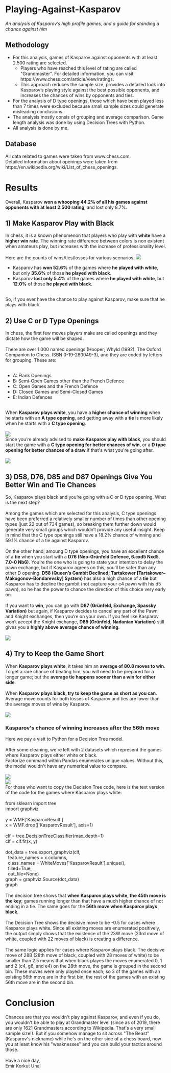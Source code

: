 <h1>Playing-Against-Kasparov</h1>
<i>An analysis of Kasparov’s high profile games, and a guide for standing a chance against him</i><br>
<h2>Methodology</h2>
<ul>
<li>For this analysis, games of Kasparov against opponents with at least 2.500 rating are selected.
  <ul>
  <li>Players who have reached this level of rating are called "Grandmaster". For detailed information, you can visit https://www.chess.com/article/view/ratings.</li>
  <li>This approach reduces the sample size, provides a detailed look into Kasparov’s playing style against the best possible opponents, and increases the chances of wins by opponents and ties.</li></ul>
<li>For the analysis of D type openings, those which have been played less than 7 times were excluded because small sample sizes could generate misleading conclusions.</li>
<li>The analysis mostly consis of grouping and average comparison. Game length analysis was done by using Decision Trees with Python.</li>
<li>All analysis is done by me.</li>
</ul>
<h2>Database</h2>
All data related to games were taken from www.chess.com.<br>
Detailed information about openings were taken from https://en.wikipedia.org/wiki/List_of_chess_openings.<br>
<h1>Results</h1>
Overall, Kasparov <b>won a whooping 44.2% of all his games against opponents with at least 2.500 rating</b>, and lost only 8.7%.
<h2>1) Make Kasparov Play with Black</h2>
In chess, it is a known phenomenon that players who play with <b>white</b> have a <b>higher win rate</b>. The winning rate difference between colors is non existent when amateurs play, but increases with the increase of professionality level.<br><br>
Here are the counts of wins/ties/losses  for various scenarios:
<img src="https://github.com/EmirKorkutUnal/Playing-Against-Kasparov/blob/master/images/ColorAdvantage.jpg">
<ul>
<li>Kasparov has <b>won 52.6%</b> of the games where <b>he played with white</b>, but only <b>35.6%</b> of those <b>he played with black</b>.</li>
<li>Kasparov <b>lost only 5.4%</b> of the games where <b>he played with white</b>, but <b>12.0%</b> of those <b>he played with black.</b></li>
</ul><br>
So, if you ever have the chance to play against Kasparov, make sure that he plays with black.
<h2>2) Use C or D Type Openings</h2>
In chess, the first few moves players make are called openings and they dictate how the game will be shaped.<br><br>
There are over 1.000 named openings (Hooper; Whyld (1992). The Oxford Companion to Chess. ISBN 0-19-280049-3), and they are coded by letters for grouping. These are:
<br><br>
<ul>
<li>A: Flank Openings</li>
  <li>B: Semi-Open Games other than the French Defence</li>
  <li>C: Open Games and the French Defence</li>
<li>D: Closed Games and Semi-Closed Games</li>
<li>E: Indian Defences</li>
</ul><br>
When <b>Kasparov plays white</b>, you have a <b>higher chance of winning</b> when he starts with an <b>A type opening</b>, and getting away with a <b>tie</b> is more likely when he starts with a <b>C type opening</b>.
<br><br><img src="https://github.com/EmirKorkutUnal/Playing-Against-Kasparov/blob/master/images/KasWhiteOpening.jpg"><br>
Since you’re already advised to <b>make Kasparov play with black</b>, you should start the game with a <b>C type opening for better chances of win</b>, or a <b>D type opening for better chances of a draw</b> if that's what you're going after.
<br><br><img src="https://github.com/EmirKorkutUnal/Playing-Against-Kasparov/blob/master/images/KasBlackOpening.jpg"><br>
<h2>3) D58, D76, D85 and D87 Openings Give You Better Win and Tie Chances</h2>
So, Kasparov plays black and you’re going with a C or D type opening. What is the next step?<br><br>
Among the games which are selected for this analysis, C type openings have been preferred a relatively smaller number of times than other opening types (just 22 out of 734 games), so breaking them further down would generate very small groups which wouldn’t provide any useful insight. Keep in mind that the C type openings still have a 18.2% chance of winning and 59.1% chance of a tie against Kasparov.<br><br>
On the other hand; amoung D type openings, you have an excellent chance of a <b>tie</b> when you start with a <b>D76 (Neo-Grünfeld Defence, 6.cxd5 Nxd5, 7.0-0 Nb6)</b>. You’re the one who is going to state your intention to delay the pawn exchange, but if Kasparov agrees on this, you’ll be safer than any other D opening. <b>D58 (Queen’s Gambit Declined; Tartakower [Tartakower–Makogonov–Bondarevsky] System)</b> has also a high chance of a <b>tie</b> but Kasparov has to decline the gambit (not capture your c4 pawn with his d5 pawn), so he has the power to chance the direction of this choice very early on.<br><br>
If you want to <b>win</b>, you can go with <b>D87 (Grünfeld, Exchange, Spassky Variation)</b> but again, if Kasparov decides to cancel any part of the Pawn and Knight exchanges, then you‘re on your own. If you feel like Kasparov won‘t accept the Knight exchange, <b>D85 (Grünfeld, Nadanian Variation)</b> still gives you a <b>highly above average chance of winning</b>.
<br><br><img src="https://github.com/EmirKorkutUnal/Playing-Against-Kasparov/blob/master/images/FullOpening.jpg"><br>
<h2>4) Try to Keep the Game Short</h2>
When <b>Kasparov plays white</b>, it takes him an <b>average of 80.8 moves to win</b>. To get a rare chance of beating him, you will need to be prepared for a longer game; but the <b>average tie happens sooner than a win for either side</b>.<br><br>
When <b>Kasparov plays black, try to keep the game as short as you can</b>. Average move counts for both losses of Kasparov and ties are lower than the average moves of wins by Kasparov.
<br><br><img src="https://github.com/EmirKorkutUnal/Playing-Against-Kasparov/blob/master/images/AverageMoveCount.jpg"><br>
<h3>Kasparov's chance of winning increases after the 56th move</h3>
Here we pay a visit to Python for a Decision Tree model.<br><br>
After some cleaning, we're left with 2 datasets which represent the games where Kasparov plays either white or black.<br>
Factorize command within Pandas enumerates unique values. Without this, the model wouldn't have any numerical value to compare.
<br><br><img src="https://github.com/EmirKorkutUnal/Playing-Against-Kasparov/blob/master/images/DecisionTreeWhite.jpg"><br>
<img src="https://github.com/EmirKorkutUnal/Playing-Against-Kasparov/blob/master/images/DecisionTreeBlack.jpg"><br>
For those who want to copy the Decision Tree code, here is the text version of the code for the games where Kasparov plays white:<br><br>
from sklearn import tree<br>
import graphviz<br><br>
y = WMF['KasparovResult']<br>
x = WMF.drop(['KasparovResult'], axis=1)<br><br>
clf = tree.DecisionTreeClassifier(max_depth=1)<br>
clf = clf.fit(x, y)<br><br>
dot_data = tree.export_graphviz(clf,<br>
&nbsp;     feature_names = x.columns,<br>
&nbsp;     class_names = WhiteMoves['KasparovResult'].unique(),<br>
&nbsp;     filled=True,<br>
&nbsp;     out_file=None)<br>
graph = graphviz.Source(dot_data)<br>
graph<br><br>
The decision tree shows that <b>when Kasparov plays white, the 45th move is the key</b>; games running longer than that have a much higher chance of not ending in a tie. The same goes for the <b>56th move when Kasparov plays black</b>.<br><br>
The Decision Tree shows the decisive move to be -0.5 for cases where Kasparov plays white. Since all existing moves are enumerated positively, the output simply shows that the existence of the 23W move (23rd move of white, coupled with 22 moves of black) is creating a difference.<br><br>
The same logic applies for cases where Kasparov plays black. The decisive move of 28B (28th move of black, coupled with 28 moves of white) to be smaller than 2.5 means that when black playes the moves enumerated 0, 1 and 2 (c4,	g6,	and e4) on the 28th move, the game is grouped in the second bin. These moves were only played once each; so 3 of the games with an existing 56th move are in the first bin, the rest of the games with an existing 56th move are in the second bin.
<h1>Conclusion</h1>
Chances are that you wouldn't play against Kasparov, and even if you do, you wouldn't be able to play at Grandmaster level (since as of 2019, there are only 1621 Grandmasters according to Wikipedia. That's a very small sample size!). But if you somehow manage to sit across "The Beast" (Kasparov's nickname) while he's on the other side of a chess board, now you at least know his "weaknesses" and you can build your tactics around those.<br><br>
Have a nice day,<br>
Emir Korkut Unal
